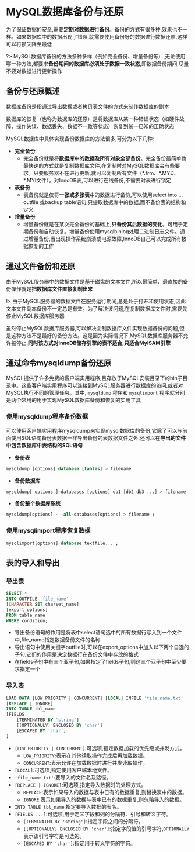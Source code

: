 # MySQL数据库备份与还原

为了保证数据的安全,需要**定期对数据进行备份**。备份的方式有很多种,效果也不一样。如果数据库中的数据出现了错误,就需要使用备份好的数据进行数据还原,这样可以将损失降至最低

?> MySQL数据库备份的方法多种多样（例如完全备份、增量备份等）,无论使用哪一种方法,都要求**备份期间的数据库必须处于数据一致状态**,即数据备份期间,尽量不要对数据进行更新操作

## 备份与还原概述

数据库备份是指通过导出数据或者拷贝表文件的方式来制作数据库的副本

数据库的恢复（也称为数据库的还原）是将数据库从某一种错误状态（如硬件故障、操作失误、数据丢失、数据不一致等状态）恢复到某一已知的正确状态

MySQL数据库中具体实现备份数据库的方法很多,可分为以下几种:
* **完全备份**
    * 完全备份就是将**数据库中的数据及所有对象全部备份**。完全备份最简单也最快速的方式就是复制数据库文件,在复制时对MySQL数据库会有些要求。只要服务器不在进行更新,就可以复制所有文件（\*.frm、\*.MYD、\*.MYI文件）。对InnoDB表,可以进行在线备份,不需要对表进行锁定
* **表备份**
    * 表备份就是仅将**一张或多张表**中的数据进行备份,可以使用select into …outfile 或backup table语句,只提取数据库中的数据,而不备份表的结构和定义
* **增量备份**
    * 增量备份就是在某次完全备份的基础上,**只备份其后数据的变化**。可用于定期备份和自动恢复。增量备份使用mysqlbinlog处理二进制日志文件。通过增量备份,当出现操作系统崩溃或电源故障,InnoDB自己可以完成所有数据恢复的工作

## 通过文件备份和还原

由于MySQL服务器中的数据文件是基于磁盘的文本文件,所以最简单、最直接的备份操作就是**把数据库文件直接复制出来**

!> 由于MySQL服务器的数据文件在服务运行期间,总是处于打开和使用状态,因此文本文件副本备份不一定总是有效。为了解决该问题,在复制数据库文件时,需要先停止MySQL数据库服务器

虽然停止MySQL数据库服务器,可以解决复制数据库文件实现数据备份的问题,但是这种方法不是最好的备份方法。这是因为实际情况下,MySQL数据库服务器不允许被停止,**同时该方式对InnoDB储存引擎的表不适合,只适合MyISAM引擎**

## 通过命令mysqldump备份还原

MySQL提供了许多免费的客户端实用程序,且存放于MySQL安装目录下的bin子目录中。这些客户端实用程序可以连接到MySQL服务器进行数据库的访问,或者对MySQL执行不同的管理任务。其中, `mysqldump` 程序和 `mysqlimport` 程序就分别是两个常用的用于实现MySQL数据库备份和恢复的实用工具

### 使用mysqldump程序备份数据

可以使用客户端实用程序mysqldump来实现mysql数据库的备份,它除了可以与前面使用SQL语句备份表数据一样导出备份的表数据文件之外,还可以在**导出的文件中包含数据库中表结构的SQL语句**

* **备份表**
```SQL
mysqldump [options] database [tables] > filename
```
* **备份数据库**
```SQL
mysqldump[ options ]—databases [options] db1 [db2 db3 ...] > filename
```
* **备份整个数据库系统**
```SQL
mysqldump[options] - -all-databases[options] > filename ; 
```

### 使用mysqlimport程序恢复数据

```SQL
mysqlimport[options] database textfile... ; 
```

## 表的导入和导出

### 导出表

```SQL
SELECT *
INTO OUTFILE 'file_name'
[CHARACTER SET charset_name]
[export_options]
FROM table_name
WHERE condition;
```

* 导出备份语句的作用是将表中select语句选中的所有数据行写入到一个文件中,file_name指定数据备份文件的名称
* 导出语句中使用关键字outfile时,可以在export_options中加入以下两个自选的子句,它们的作用是决定数据行在备份文件中存放的格式
* 在fields子句中有三个亚子句,如果指定了fields子句,则这三个亚子句中至少要求指定一个

### 导入表

```SQL
LOAD DATA [LOW_PRIORITY | CONCURRENT] [LOCAL] INFILE 'file_name.txt'
[REPLACE | IGNORE]
INTO TABLE tbl_name
[FIELDS
    [TERMINATED BY 'string']
    [[OPTIONALLY] ENCLOSED BY 'char']
    [ESCAPED BY 'char']
]
```

- `[LOW_PRIORITY | CONCURRENT]`:可选项,指定数据加载的优先级或并发方式。
  - `LOW_PRIORITY`:表示在其他读取操作完成后再加载数据。
  - `CONCURRENT`:表示允许在加载数据时进行并发读取操作。
- `[LOCAL]`:可选项,指定使用客户端本地文件。
- `'file_name.txt'`:要导入的文件名及路径。
- `[REPLACE | IGNORE]`:可选项,指定导入数据时的处理方式。
  - `REPLACE`:表示如果导入的数据与表中已有的数据重复,则替换表中的数据。
  - `IGNORE`:表示如果导入的数据与表中已有的数据重复,则忽略导入的数据。
- `INTO TABLE tbl_name`:指定要导入数据的表名。
- `[FIELDS ...]`:可选项,用于定义字段和列的分隔符、引号和转义字符。
  - `[TERMINATED BY 'string']`:指定字段之间的分隔符。
  - `[[OPTIONALLY] ENCLOSED BY 'char']`:指定字段值的引号字符,`OPTIONALLY` 表示该引号字符是可选的。
  - `[ESCAPED BY 'char']`:指定用于转义字符的字符。





